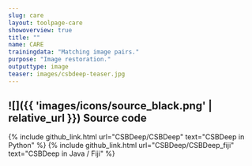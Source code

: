 ```yaml
---
slug: care
layout: toolpage-care
showoverview: true
title: ""
name: CARE
trainingdata: "Matching image pairs."
purpose: "Image restoration."
outputtype: image
teaser: images/csbdeep-teaser.jpg
---
```


## ![]({{ 'images/icons/source_black.png' | relative_url }}) Source code 

{% include github_link.html url="CSBDeep/CSBDeep" text="CSBDeep in Python" %}
{% include github_link.html url="CSBDeep/CSBDeep_fiji" text="CSBDeep in Java / Fiji" %}
